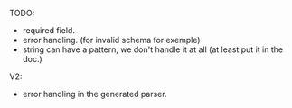 TODO:

- required field.
- error handling. (for invalid schema for exemple)
- string can have a pattern, we don't handle it at all (at least put it in the doc.)

V2:
- error handling in the generated parser.
